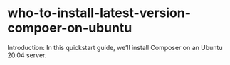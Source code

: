 # who-to-install-latest-version-compoer-on-ubuntu
Introduction:  In this quickstart guide, we’ll install Composer on an Ubuntu 20.04 server.
